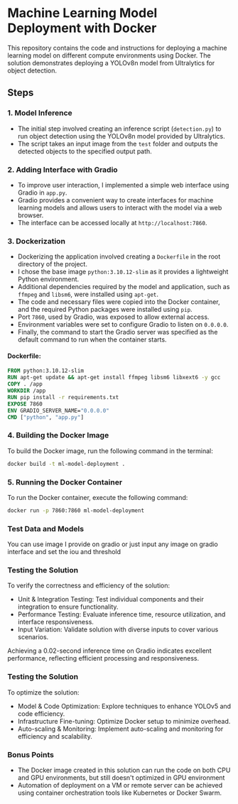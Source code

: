 # Machine Learning Model Deployment with Docker

This repository contains the code and instructions for deploying a machine learning model on different compute environments using Docker. The solution demonstrates deploying a YOLOv8n model from Ultralytics for object detection.

## Steps

### 1. Model Inference
- The initial step involved creating an inference script (`detection.py`) to run object detection using the YOLOv8n model provided by Ultralytics. 
- The script takes an input image from the `test` folder and outputs the detected objects to the specified output path.

### 2. Adding Interface with Gradio
- To improve user interaction, I implemented a simple web interface using Gradio in `app.py`.
- Gradio provides a convenient way to create interfaces for machine learning models and allows users to interact with the model via a web browser.
- The interface can be accessed locally at `http://localhost:7860`.

### 3. Dockerization
- Dockerizing the application involved creating a `Dockerfile` in the root directory of the project.
- I chose the base image `python:3.10.12-slim` as it provides a lightweight Python environment.
- Additional dependencies required by the model and application, such as `ffmpeg` and `libsm6`, were installed using `apt-get`.
- The code and necessary files were copied into the Docker container, and the required Python packages were installed using `pip`.
- Port `7860`, used by Gradio, was exposed to allow external access.
- Environment variables were set to configure Gradio to listen on `0.0.0.0`.
- Finally, the command to start the Gradio server was specified as the default command to run when the container starts.

#### Dockerfile:
```dockerfile
FROM python:3.10.12-slim
RUN apt-get update && apt-get install ffmpeg libsm6 libxext6 -y gcc
COPY . /app
WORKDIR /app
RUN pip install -r requirements.txt
EXPOSE 7860
ENV GRADIO_SERVER_NAME="0.0.0.0"
CMD ["python", "app.py"]
```

### 4. Building the Docker Image
To build the Docker image, run the following command in the terminal:
```bash
docker build -t ml-model-deployment .
```

### 5. Running the Docker Container
To run the Docker container, execute the following command:
```bash
docker run -p 7860:7860 ml-model-deployment
```

### Test Data and Models
You can use image I provide on gradio or just input any image on gradio interface and set the iou and threshold

### Testing the Solution 
To verify the correctness and efficiency of the solution:

- Unit & Integration Testing: Test individual components and their integration to ensure functionality.
- Performance Testing: Evaluate inference time, resource utilization, and interface responsiveness.
- Input Variation: Validate solution with diverse inputs to cover various scenarios.

Achieving a 0.02-second inference time on Gradio indicates excellent performance, reflecting efficient processing and responsiveness.

### Testing the Solution 
To optimize the solution:

- Model & Code Optimization: Explore techniques to enhance YOLOv5 and code efficiency.
- Infrastructure Fine-tuning: Optimize Docker setup to minimize overhead.
- Auto-scaling & Monitoring: Implement auto-scaling and monitoring for efficiency and scalability.

### Bonus Points
- The Docker image created in this solution can run the code on both CPU and GPU environments, but still doesn't optimized in GPU environment
- Automation of deployment on a VM or remote server can be achieved using container orchestration tools like Kubernetes or Docker Swarm.
